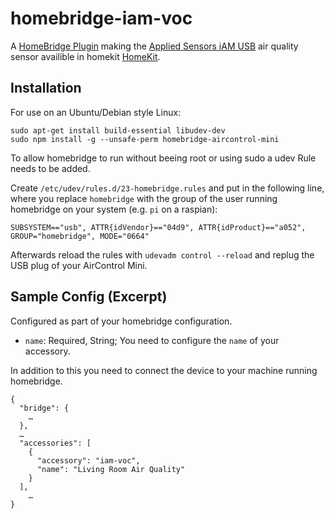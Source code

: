 # homebridge-iam-voc

A [HomeBridge Plugin](https://github.com/nfarina) making the [Applied Sensors iAM USB](http://ams.com/eng/Products/Environmental-Sensors/Air-Quality-Sensors/iAM) air quality sensor availible in homekit [HomeKit](https://developer.apple.com/homekit/).

## Installation

For use on an Ubuntu/Debian style Linux: 

```
sudo apt-get install build-essential libudev-dev
sudo npm install -g --unsafe-perm homebridge-aircontrol-mini
```

To allow homebridge to run without beeing root or using sudo a udev Rule needs to be added. 

Create `/etc/udev/rules.d/23-homebridge.rules` and put in the following line, where you replace `homebridge` with the group of the user running homebridge on your system (e.g. `pi` on a raspian):

```
SUBSYSTEM=="usb", ATTR{idVendor}=="04d9", ATTR{idProduct}=="a052", GROUP="homebridge", MODE="0664"
```

Afterwards reload the rules with `udevadm control --reload` and replug the USB plug of your AirControl Mini.

## Sample Config (Excerpt)

Configured as part of your homebridge configuration.

- `name`: Required, String; You need to configure the `name` of your accessory. 

In addition to this you need to connect the device to your machine running homebridge. 

```
{
  "bridge": {
    …
  },
  …
  "accessories": [
    {
      "accessory": "iam-voc",
      "name": "Living Room Air Quality"
    }
  ],
	…
}

```
